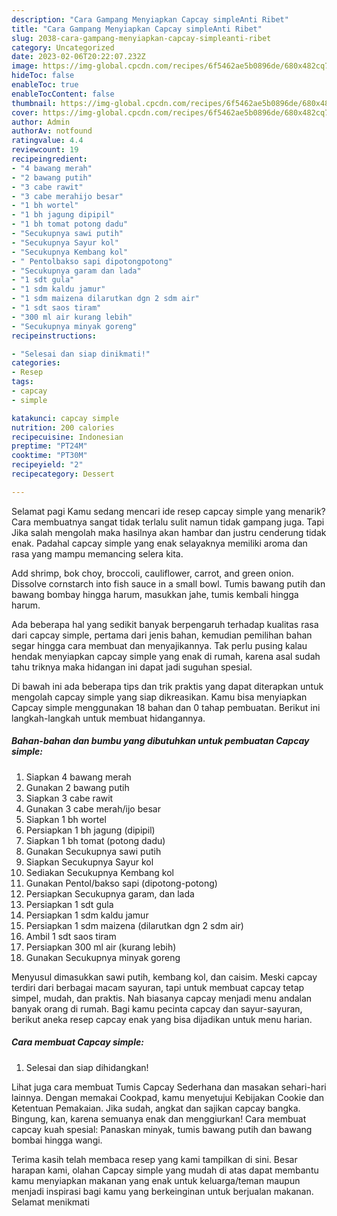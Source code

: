 ```yaml
---
description: "Cara Gampang Menyiapkan Capcay simpleAnti Ribet"
title: "Cara Gampang Menyiapkan Capcay simpleAnti Ribet"
slug: 2038-cara-gampang-menyiapkan-capcay-simpleanti-ribet
category: Uncategorized
date: 2023-02-06T20:22:07.232Z
image: https://img-global.cpcdn.com/recipes/6f5462ae5b0896de/680x482cq70/capcay-simple-foto-resep-utama.jpg
hideToc: false
enableToc: true
enableTocContent: false
thumbnail: https://img-global.cpcdn.com/recipes/6f5462ae5b0896de/680x482cq70/capcay-simple-foto-resep-utama.jpg
cover: https://img-global.cpcdn.com/recipes/6f5462ae5b0896de/680x482cq70/capcay-simple-foto-resep-utama.jpg
author: Admin
authorAv: notfound
ratingvalue: 4.4
reviewcount: 19
recipeingredient:
- "4 bawang merah"
- "2 bawang putih"
- "3 cabe rawit"
- "3 cabe merahijo besar"
- "1 bh wortel"
- "1 bh jagung dipipil"
- "1 bh tomat potong dadu"
- "Secukupnya sawi putih"
- "Secukupnya Sayur kol"
- "Secukupnya Kembang kol"
- " Pentolbakso sapi dipotongpotong"
- "Secukupnya garam dan lada"
- "1 sdt gula"
- "1 sdm kaldu jamur"
- "1 sdm maizena dilarutkan dgn 2 sdm air"
- "1 sdt saos tiram"
- "300 ml air kurang lebih"
- "Secukupnya minyak goreng"
recipeinstructions:

- "Selesai dan siap dinikmati!"
categories:
- Resep
tags:
- capcay
- simple

katakunci: capcay simple 
nutrition: 200 calories
recipecuisine: Indonesian
preptime: "PT24M"
cooktime: "PT30M"
recipeyield: "2"
recipecategory: Dessert

---
```



Selamat pagi Kamu sedang mencari ide resep capcay simple yang menarik? Cara membuatnya sangat tidak terlalu sulit namun tidak gampang juga. Tapi Jika salah mengolah maka hasilnya akan hambar dan justru cenderung tidak enak. Padahal capcay simple yang enak selayaknya memiliki aroma dan rasa yang mampu memancing selera kita.


Add shrimp, bok choy, broccoli, cauliflower, carrot, and green onion. Dissolve cornstarch into fish sauce in a small bowl. Tumis bawang putih dan bawang bombay hingga harum, masukkan jahe, tumis kembali hingga harum.

Ada beberapa hal yang sedikit banyak berpengaruh terhadap kualitas rasa dari capcay simple, pertama dari jenis bahan, kemudian pemilihan bahan segar hingga cara membuat dan menyajikannya. Tak perlu pusing kalau hendak menyiapkan capcay simple yang enak di rumah, karena asal sudah tahu triknya maka hidangan ini dapat jadi suguhan spesial.


Di bawah ini ada beberapa tips dan trik praktis yang dapat diterapkan untuk mengolah capcay simple yang siap dikreasikan. Kamu bisa menyiapkan Capcay simple menggunakan 18 bahan dan 0 tahap pembuatan. Berikut ini langkah-langkah untuk membuat hidangannya.

<!--inarticleads1-->

##### Bahan-bahan dan bumbu yang dibutuhkan untuk pembuatan Capcay simple:

1. Siapkan 4 bawang merah
1. Gunakan 2 bawang putih
1. Siapkan 3 cabe rawit
1. Gunakan 3 cabe merah/ijo besar
1. Siapkan 1 bh wortel
1. Persiapkan 1 bh jagung (dipipil)
1. Siapkan 1 bh tomat (potong dadu)
1. Gunakan Secukupnya sawi putih
1. Siapkan Secukupnya Sayur kol
1. Sediakan Secukupnya Kembang kol
1. Gunakan  Pentol/bakso sapi (dipotong-potong)
1. Persiapkan Secukupnya garam, dan lada
1. Persiapkan 1 sdt gula
1. Persiapkan 1 sdm kaldu jamur
1. Persiapkan 1 sdm maizena (dilarutkan dgn 2 sdm air)
1. Ambil 1 sdt saos tiram
1. Persiapkan 300 ml air (kurang lebih)
1. Gunakan Secukupnya minyak goreng


Menyusul dimasukkan sawi putih, kembang kol, dan caisim. Meski capcay terdiri dari berbagai macam sayuran, tapi untuk membuat capcay tetap simpel, mudah, dan praktis. Nah biasanya capcay menjadi menu andalan banyak orang di rumah. Bagi kamu pecinta capcay dan sayur-sayuran, berikut aneka resep capcay enak yang bisa dijadikan untuk menu harian. 

<!--inarticleads2-->

##### Cara membuat Capcay simple:


1. Selesai dan siap dihidangkan!

Lihat juga cara membuat Tumis Capcay Sederhana dan masakan sehari-hari lainnya. Dengan memakai Cookpad, kamu menyetujui Kebijakan Cookie dan Ketentuan Pemakaian. Jika sudah, angkat dan sajikan capcay bangka. Bingung, kan, karena semuanya enak dan menggiurkan! Cara membuat capcay kuah spesial: Panaskan minyak, tumis bawang putih dan bawang bombai hingga wangi. 

Terima kasih telah membaca resep yang kami tampilkan di sini. Besar harapan kami, olahan Capcay simple yang mudah di atas dapat membantu kamu menyiapkan makanan yang enak untuk keluarga/teman maupun menjadi inspirasi bagi kamu yang berkeinginan untuk berjualan makanan. Selamat menikmati
